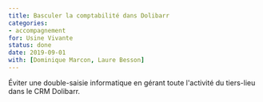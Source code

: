 ```yaml
---
title: Basculer la comptabilité dans Dolibarr
categories:
- accompagnement
for: Usine Vivante
status: done
date: 2019-09-01
with: [Dominique Marcon, Laure Besson]
---
```


Éviter une double-saisie informatique en gérant toute l'activité du tiers-lieu
dans le CRM Dolibarr.
